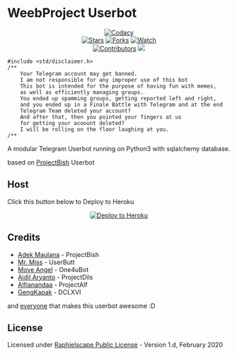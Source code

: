 # WeebProject Userbot

<p align="center">
    <a href="https://app.codacy.com/gh/BianSepang/WeebProject/dashboard"> <img src="https://img.shields.io/codacy/grade/a723cb464d5a4d25be3152b5d71de82d?color=blue&logo=codacy&style=flat-square" alt="Codacy" /></a><br>
    <a href="https://github.com/BianSepang/WeebProject/stargazers"> <img src="https://img.shields.io/github/stars/BianSepang/WeebProject?logo=github&style=flat-square" alt="Stars" /></a>
    <a href="https://github.com/BianSepang/WeebProject/network/members"> <img src="https://img.shields.io/github/forks/BianSepang/WeebProject?logo=github&style=flat-square" alt="Forks" /></a>
    <a href="https://github.com/BianSepang/WeebProject/watchers"> <img src="https://img.shields.io/github/watchers/BianSepang/WeebProject?logo=github&style=flat-square" alt="Watch" /></a><br>
    <a href="https://github.com/BianSepang/WeebProject/graphs/contributors"> <img src="https://img.shields.io/github/contributors/BianSepang/WeebProject?color=blue&style=flat-square" alt="Contributors" /></a>
    <a href="https://pypi.org/project/Telethon/"> <img src="https://img.shields.io/pypi/v/telethon?label=telethon&logo=pypi&logoColor=white&style=flat-square" /></a>
</p>

```
#include <std/disclaimer.h>
/**
    Your Telegram account may get banned.
    I am not responsible for any improper use of this bot
    This bot is intended for the purpose of having fun with memes,
    as well as efficiently managing groups.
    You ended up spamming groups, getting reported left and right,
    and you ended up in a Finale Battle with Telegram and at the end
    Telegram Team deleted your account?
    And after that, then you pointed your fingers at us
    for getting your acoount deleted?
    I will be rolling on the floor laughing at you.
/**
```

A modular Telegram Userbot running on Python3 with sqlalchemy database. 

based on [ProjectBish](https://github.com/adekmaulana/ProjectBish) Userbot
 
 ## Host
Click this button below to Deploy to Heroku
<p align="center"><a href="https://heroku.com/deploy?template=https://github.com/BianSepang/WeebProject/tree/master"> <img src="https://www.herokucdn.com/deploy/button.png" alt="Deploy to Heroku"/></a></p>

## Credits
* [Adek Maulana](https://github.com/adekmaulana) - ProjectBish
* [Mr. Miss](https://github.com/keselekpermen69) - UserButt
* [Move Angel](https://github.com/MoveAngel) - One4uBot
* [Aidil Aryanto](https://github.com/aidilaryanto) - ProjectDils
* [Alfianandaa](https://github.com/alfianandaa) - ProjectAlf
* [GengKapak](https://github.com/GengKapak) - DCLXVI

and [everyone](https://github.com/BianSepang/WeebProject/graphs/contributors) that makes this userbot awesome :D

## License
Licensed under [Raphielscape Public License](https://github.com/BianSepang/WeebProject/blob/master/LICENSE) - Version 1.d, February 2020
